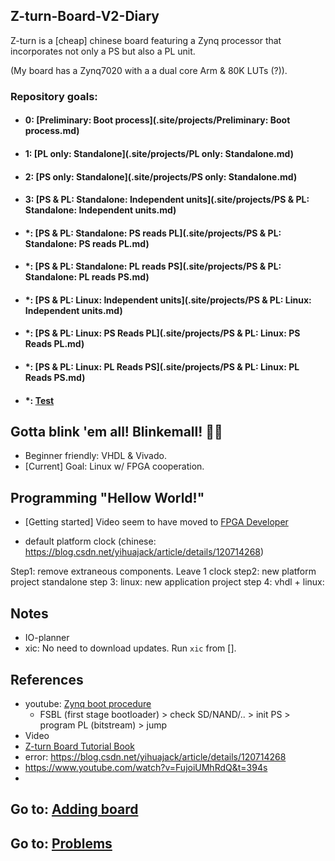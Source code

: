 ## Z-turn-Board-V2-Diary
Z-turn is a [cheap] chinese board featuring a Zynq processor that incorporates not only a PS but also a PL unit.

(My board has a Zynq7020 with a a dual core Arm & 80K LUTs (?)).

### Repository goals:
* #### 0: [Preliminary: Boot process](.site/projects/Preliminary: Boot process.md)
* #### 1: [PL only: Standalone](.site/projects/PL only: Standalone.md)
* #### 2: [PS only: Standalone](.site/projects/PS only: Standalone.md)
* #### 3: [PS & PL: Standalone: Independent units](.site/projects/PS & PL: Standalone: Independent units.md)
* #### *: [PS & PL: Standalone: PS reads PL](.site/projects/PS & PL: Standalone: PS reads PL.md)
* #### *: [PS & PL: Standalone: PL reads PS](.site/projects/PS & PL: Standalone: PL reads PS.md)
* #### *: [PS & PL: Linux: Independent units](.site/projects/PS & PL: Linux: Independent units.md)
* #### *: [PS & PL: Linux: PS Reads PL](.site/projects/PS & PL: Linux: PS Reads PL.md)
* #### *: [PS & PL: Linux: PL Reads PS](.site/projects/PS & PL: Linux: PL Reads PS.md)
* #### *: [Test](.site/test)

## Gotta blink 'em all! Blinkemall! 🧶🧶

* Beginner friendly: VHDL & Vivado.
* [Current] Goal: Linux w/ FPGA cooperation.

## Programming "Hellow World!"

* [Getting started] Video seem to have moved to [FPGA Developer](https://www.youtube.com/watch?v=fVrcUiYxe7M)

* default platform clock (chinese: https://blog.csdn.net/yihuajack/article/details/120714268)

Step1:
remove extraneous components. Leave 1 clock
step2: new platform project
standalone
step 3:
linux: new application project
step 4:
vhdl + linux:

## Notes

* IO-planner
* xic: No need to download updates. Run `xic` from [].

## References

* youtube: [Zynq boot procedure](https://www.youtube.com/watch?v=bGgPLgnntRk)
    * FSBL (first stage bootloader) > check SD/NAND/.. > init PS > program PL (bitstream) > jump
* Video
* [Z-turn Board Tutorial Book](https://www.myirtech.com/soft.asp?id=969)
* error: https://blog.csdn.net/yihuajack/article/details/120714268
* https://www.youtube.com/watch?v=FujoiUMhRdQ&t=394s
* 

## Go to: [Adding board](Adding_board.md)
## Go to: [Problems](Problems.md)